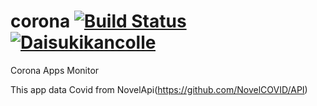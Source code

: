 # corona [![Build Status](https://travis-ci.org/daisukikancolle/Corona.svg?branch=master)](https://travis-ci.org/daisukikancolle/Corona)[![Daisukikancolle](https://circleci.com/gh/daisukikancolle/Corona.svg?style=svg)](https://circleci.com/gh/daisukikancolle/Corona)

Corona Apps Monitor 

This app data Covid from NovelApi(https://github.com/NovelCOVID/API)
